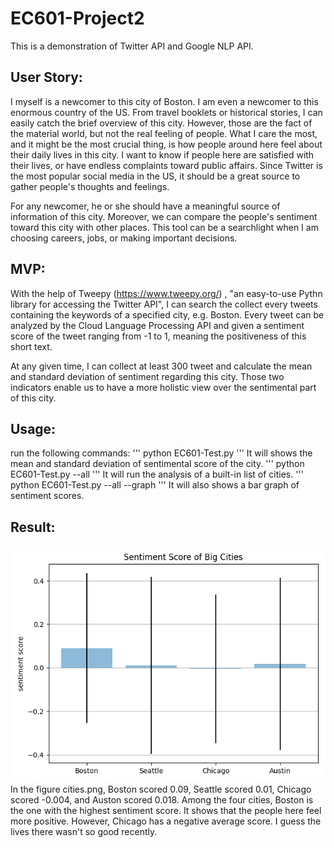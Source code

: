 # EC601-Project2
This is a demonstration of Twitter API and Google NLP API. 

## User Story:

I myself is a newcomer to this city of Boston. I am even a newcomer to this enormous country of the US. From travel booklets or historical stories, I can easily catch the brief overview of this city. However, those are the fact of the material world, but not the real feeling of people. What I care the most, and it might be the most crucial thing, is how people around here feel about their daily lives in this city. I want to know if people here are satisfied with their lives, or have endless complaints toward public affairs. Since Twitter is the most popular social media in the US, it should be a great source to gather people's thoughts and feelings. 

For any newcomer, he or she should have a meaningful source of information of this city. Moreover, we can compare the people's sentiment toward this city with other places. This tool can be a searchlight when I am choosing careers, jobs, or making important decisions. 


## MVP:

With the help of Tweepy (https://www.tweepy.org/) , "an easy-to-use Pythn library for accessing the Twitter API", I can search the collect every tweets containing the keywords of a specified city, e.g. Boston. Every tweet can be analyzed by the Cloud Language Processing API and given a sentiment score of the tweet ranging from -1 to 1, meaning the positiveness of this short text.

At any given time, I can collect at least 300 tweet and calculate the mean and standard deviation of sentiment regarding this city. Those two indicators enable us to have a more holistic view over the sentimental part of this city.

## Usage:


run the following commands:
'''
  python EC601-Test.py <city name>
'''
  It will shows the mean and standard deviation of sentimental score of the city.
''' 
  python EC601-Test.py --all
'''
  It will run the analysis of a built-in list of cities.
'''
  python EC601-Test.py --all --graph
'''
  It will also shows a bar graph of sentiment scores.
  
## Result:
![cities score](https://github.com/sunarmed/EC601-Project2/blob/main/cities.png)
  In the figure cities.png, Boston scored 0.09, Seattle scored 0.01, Chicago scored -0.004, and Auston scored 0.018.
  Among the four cities, Boston is the one with the highest sentiment score. It shows that the people here feel more positive. However, Chicago has a negative average score. I guess the lives there wasn't so good recently.  
